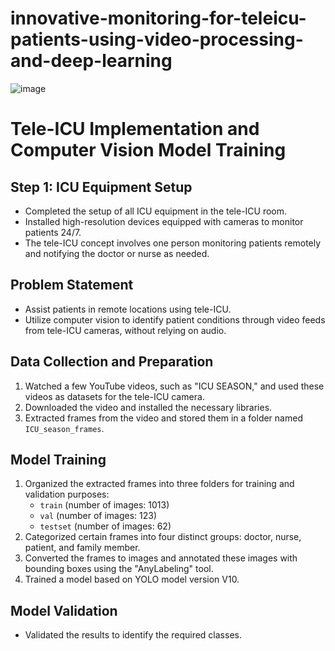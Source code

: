 # innovative-monitoring-for-teleicu-patients-using-video-processing-and-deep-learning


![image](https://github.com/user-attachments/assets/2cfee51e-6028-4015-8ae9-b49ca6483285)



# Tele-ICU Implementation and Computer Vision Model Training

## Step 1: ICU Equipment Setup
- Completed the setup of all ICU equipment in the tele-ICU room.
- Installed high-resolution devices equipped with cameras to monitor patients 24/7.
- The tele-ICU concept involves one person monitoring patients remotely and notifying the doctor or nurse as needed.

## Problem Statement
- Assist patients in remote locations using tele-ICU.
- Utilize computer vision to identify patient conditions through video feeds from tele-ICU cameras, without relying on audio.

## Data Collection and Preparation
1. Watched a few YouTube videos, such as "ICU SEASON," and used these videos as datasets for the tele-ICU camera.
2. Downloaded the video and installed the necessary libraries.
3. Extracted frames from the video and stored them in a folder named `ICU_season_frames`.

## Model Training
1. Organized the extracted frames into three folders for training and validation purposes:
   - `train` (number of images: 1013)
   - `val` (number of images: 123)
   - `testset` (number of images: 62)
2. Categorized certain frames into four distinct groups: doctor, nurse, patient, and family member.
3. Converted the frames to images and annotated these images with bounding boxes using the "AnyLabeling" tool.
4. Trained a model based on YOLO model version V10.

## Model Validation
- Validated the results to identify the required classes.


